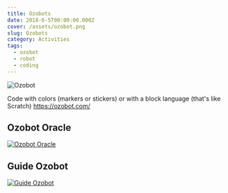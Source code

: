```yaml
---
title: Ozobots
date: 2018-6-5T00:00:00.000Z
cover: /assets/ozobot.png
slug: Ozobots
category: Activities
tags:
  - ozobot
  - robot
  - coding
---
```


![Ozobot](/assets/ozobot.png)

Code with colors (markers or stickers) or with a block language (that's like Scratch)
https://ozobot.com/





## Ozobot Oracle
[![Ozobot Oracle ](/assets/Ozobot_8N-NCv7_HC8.jpg)](https://www.youtube.com/watch?v=8N-NCv7_HC8 )

## Guide Ozobot
[![Guide Ozobot ](/assets/Ozobot_4e5GZWvSQVk.jpg)](https://www.youtube.com/watch?v=4e5GZWvSQVk)


